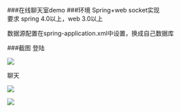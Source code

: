 ###在线聊天室demo
###环境
Spring+web socket实现  
要求 spring 4.0以上，web 3.0以上

数据源配置在spring-application.xml中设置，换成自己数据库

###截图
登陆

![](http://i.imgur.com/p5wLkuJ.jpg)

聊天

![](http://i.imgur.com/ZJex8DA.jpg)

![](http://i.imgur.com/8ODDxaS.jpg)
